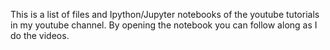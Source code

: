 This is a list of files and Ipython/Jupyter notebooks of the youtube tutorials in my youtube channel.  By opening the notebook you can
follow along as I do the videos.
